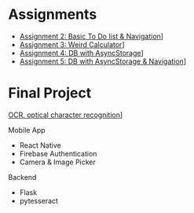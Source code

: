 # Assignments

- [Assignment 2: Basic To Do list & Navigation](https://youtu.be/9LsmXv_9lHE)]
- [Assignment 3: Weird Calculator](https://youtu.be/II612P5QtVA)]
- [Assignment 4: DB with AsyncStorage](https://www.youtube.com/watch?v=a1qJlegYT5M)]
- [Assignment 5: DB with AsyncStorage & Navigation](https://www.youtube.com/watch?v=fVZJS9lDnj8&feature=share)]

# Final Project

[OCR, optical character recognition](https://www.youtube.com/watch?v=r5vCWRAZjX0&feature=youtu.be)]

Mobile App
- React Native
- Firebase Authentication 
- Camera & Image Picker

Backend
- Flask
- pytesseract